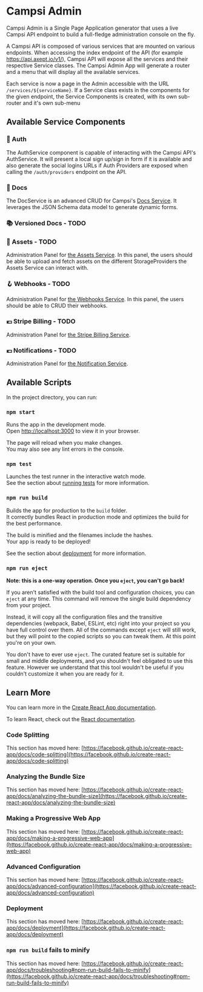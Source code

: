 # Campsi Admin

Campsi Admin is a Single Page Application generator that uses a live Campsi API endpoint to build a full-fledge administration console on the fly.

A Campsi API is composed of various services that are mounted on various endpoints. When accessing the index endpoint of the API (for example https://api.axept.io/v1/), Campsi API will expose all the services and their respective Service classes. The Campsi Admin App will generate a router and a menu that will display all the available services.

Each service is now a page in the Admin accessible with the URL `/services/${serviceName}`. If a Service class exists in the components for the given endpoint, the Service Components is created, with its own sub-router and it's own sub-menu

## Available Service Components

### 🔐 Auth

The AuthService component is capable of interacting with the Campsi API's AuthService. It will present a local sign up/sign in form if it is available and also generate the social logins URLs if Auth Providers are exposed when calling the `/auth/providers` endpoint on the API.

### 📘 Docs

The DocService is an advanced CRUD for Campsi's [Docs Service](https://github.com/campsi/campsi-mono/tree/master/services/docs). It leverages the JSON Schema data model to generate dynamic forms.

### 📚 Versioned Docs - **TODO**

### 📸 Assets - **TODO**

Administration Panel for [the Assets Service](https://github.com/campsi/campsi-mono/tree/master/services/assets). In this panel, the users should be able to upload and fetch assets on the different StorageProviders the Assets Service can interact with.

### 🪝 Webhooks - **TODO**

Administration Panel for [the Webhooks Service](https://github.com/campsi/campsi-mono/tree/master/services/webhooks). In this panel, the users should be able to CRUD their webhooks.

### 💶 Stripe Billing - **TODO**

Administration Panel for [the Stripe Billing Service](https://github.com/campsi/campsi-mono/tree/master/services/stripe-billing).

### 💶 Notifications - **TODO**

Administration Panel for [the Notification Service](https://github.com/campsi/campsi-mono/tree/master/services/notifications).

## Available Scripts

In the project directory, you can run:

### `npm start`

Runs the app in the development mode.\
Open [http://localhost:3000](http://localhost:3000) to view it in your browser.

The page will reload when you make changes.\
You may also see any lint errors in the console.

### `npm test`

Launches the test runner in the interactive watch mode.\
See the section about [running tests](https://facebook.github.io/create-react-app/docs/running-tests) for more information.

### `npm run build`

Builds the app for production to the `build` folder.\
It correctly bundles React in production mode and optimizes the build for the best performance.

The build is minified and the filenames include the hashes.\
Your app is ready to be deployed!

See the section about [deployment](https://facebook.github.io/create-react-app/docs/deployment) for more information.

### `npm run eject`

**Note: this is a one-way operation. Once you `eject`, you can't go back!**

If you aren't satisfied with the build tool and configuration choices, you can `eject` at any time. This command will remove the single build dependency from your project.

Instead, it will copy all the configuration files and the transitive dependencies (webpack, Babel, ESLint, etc) right into your project so you have full control over them. All of the commands except `eject` will still work, but they will point to the copied scripts so you can tweak them. At this point you're on your own.

You don't have to ever use `eject`. The curated feature set is suitable for small and middle deployments, and you shouldn't feel obligated to use this feature. However we understand that this tool wouldn't be useful if you couldn't customize it when you are ready for it.

## Learn More

You can learn more in the [Create React App documentation](https://facebook.github.io/create-react-app/docs/getting-started).

To learn React, check out the [React documentation](https://reactjs.org/).

### Code Splitting

This section has moved here: [https://facebook.github.io/create-react-app/docs/code-splitting](https://facebook.github.io/create-react-app/docs/code-splitting)

### Analyzing the Bundle Size

This section has moved here: [https://facebook.github.io/create-react-app/docs/analyzing-the-bundle-size](https://facebook.github.io/create-react-app/docs/analyzing-the-bundle-size)

### Making a Progressive Web App

This section has moved here: [https://facebook.github.io/create-react-app/docs/making-a-progressive-web-app](https://facebook.github.io/create-react-app/docs/making-a-progressive-web-app)

### Advanced Configuration

This section has moved here: [https://facebook.github.io/create-react-app/docs/advanced-configuration](https://facebook.github.io/create-react-app/docs/advanced-configuration)

### Deployment

This section has moved here: [https://facebook.github.io/create-react-app/docs/deployment](https://facebook.github.io/create-react-app/docs/deployment)

### `npm run build` fails to minify

This section has moved here: [https://facebook.github.io/create-react-app/docs/troubleshooting#npm-run-build-fails-to-minify](https://facebook.github.io/create-react-app/docs/troubleshooting#npm-run-build-fails-to-minify)
